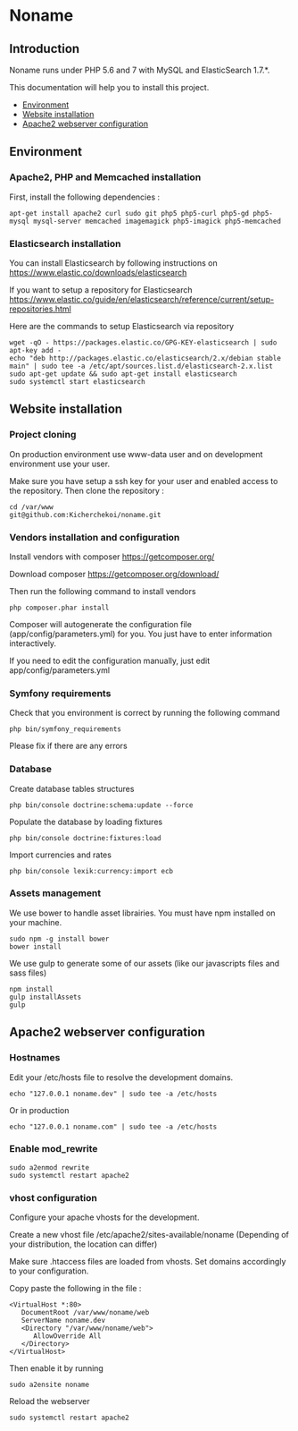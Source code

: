 Noname
==

## Introduction

Noname runs under PHP 5.6 and 7 with MySQL and ElasticSearch 1.7.\*.

This documentation will help you to install this project.

- [Environment](#environment)
- [Website installation](#website-installation)
- [Apache2 webserver configuration](#apache2-webserver-configuration)

## Environment

### Apache2, PHP and Memcached installation
First, install the following dependencies :

    apt-get install apache2 curl sudo git php5 php5-curl php5-gd php5-mysql mysql-server memcached imagemagick php5-imagick php5-memcached


### Elasticsearch installation

You can install Elasticsearch by following instructions on https://www.elastic.co/downloads/elasticsearch

If you want to setup a repository for Elasticsearch https://www.elastic.co/guide/en/elasticsearch/reference/current/setup-repositories.html

Here are the commands to setup Elasticsearch via repository

    wget -qO - https://packages.elastic.co/GPG-KEY-elasticsearch | sudo apt-key add -
    echo "deb http://packages.elastic.co/elasticsearch/2.x/debian stable main" | sudo tee -a /etc/apt/sources.list.d/elasticsearch-2.x.list
    sudo apt-get update && sudo apt-get install elasticsearch
    sudo systemctl start elasticsearch


## Website installation

### Project cloning

On production environment use www-data user and on development environment use your user.

Make sure you have setup a ssh key for your user and enabled access to the repository. Then clone the repository :

    cd /var/www
    git@github.com:Kicherchekoi/noname.git

### Vendors installation and configuration

Install vendors with composer https://getcomposer.org/

Download composer https://getcomposer.org/download/

Then run the following command to install vendors

    php composer.phar install

Composer will autogenerate the configuration file (app/config/parameters.yml) for you. You just have to enter information interactively.

If you need to edit the configuration manually, just edit app/config/parameters.yml

### Symfony requirements

Check that you environment is correct by running the following command

    php bin/symfony_requirements

Please fix if there are any errors

### Database

Create database tables structures

    php bin/console doctrine:schema:update --force

Populate the database by loading fixtures

    php bin/console doctrine:fixtures:load

Import currencies and rates

    php bin/console lexik:currency:import ecb

### Assets management

We use bower to handle asset librairies. You must have npm installed on your machine.

    sudo npm -g install bower
    bower install

We use gulp to generate some of our assets (like our javascripts files and sass files)

    npm install
    gulp installAssets
    gulp

## Apache2 webserver configuration

### Hostnames
Edit your /etc/hosts file to resolve the development domains.

    echo "127.0.0.1 noname.dev" | sudo tee -a /etc/hosts

Or in production

    echo "127.0.0.1 noname.com" | sudo tee -a /etc/hosts

### Enable mod_rewrite

    sudo a2enmod rewrite
    sudo systemctl restart apache2

### vhost configuration

Configure your apache vhosts for the development.

Create a new vhost file /etc/apache2/sites-available/noname (Depending of your distribution, the location can differ)

Make sure .htaccess files are loaded from vhosts. Set domains accordingly to your configuration.

Copy paste the following in the file :

    <VirtualHost *:80>
       DocumentRoot /var/www/noname/web
       ServerName noname.dev
       <Directory "/var/www/noname/web">
          AllowOverride All
       </Directory>
    </VirtualHost>

Then enable it by running

    sudo a2ensite noname

Reload the webserver

    sudo systemctl restart apache2
